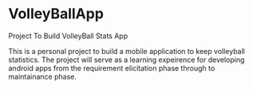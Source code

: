 # VolleyBallApp
Project To Build VolleyBall Stats App

This is a personal project to build a mobile application to keep volleyball statistics. The project will
serve as a learning expeirence for developing android apps from the requirement elicitation phase through to maintainance phase.
